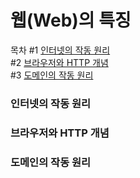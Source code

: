 # 웹(Web)의 특징

목차
#1 [인터넷의 작동 원리](#인터넷의-작동-원리)   
#2 [브라우저와 HTTP 개념](#브라우저와-HTTP-개념)   
#3 [도메인의 작동 원리](#도메인의-작동-원리)   

### 인터넷의 작동 원리
### 브라우저와 HTTP 개념
### 도메인의 작동 원리
